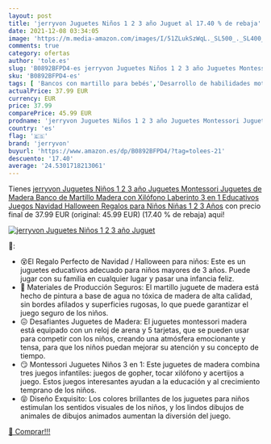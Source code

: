 ```yaml
---
layout: post
title: 'jerryvon Juguetes Niños 1 2 3 año Juguet al 17.40 % de rebaja'
date: 2021-12-08 03:34:05
image: 'https://m.media-amazon.com/images/I/51ZLukSzWqL._SL500_._SL400_.jpg'
comments: true
category: ofertas
author: 'tole.es'
slug: 'B0892BFPD4-es jerryvon Juguetes Niños 1 2 3 año Juguetes Montessori...'
sku: 'B0892BFPD4-es'
tags: [ 'Bancos con martillo para bebés','Desarrollo de habilidades motoras','Juguetes','Juguetes para Bebés y primera infancia','Juguetes y juegos','jerryvon','navidad', ]
actualPrice: 37.99 EUR
currency: EUR
price: 37.99
comparePrice: 45.99 EUR
prodname: 'jerryvon Juguetes Niños 1 2 3 año Juguetes Montessori Juguetes de Madera Banco de Martillo Madera con Xilófono Laberinto 3 en 1 Educativos Juegos Navidad Halloween Regalos para Niños Niñas 1 2 3 Años'
country: 'es'
flag: '🇪🇸'
brand: 'jerryvon'
buyurl: 'https://www.amazon.es/dp/B0892BFPD4/?tag=tolees-21'
descuento: '17.40'
average: '24.5301718213061'
---
```


Tienes [jerryvon Juguetes Niños 1 2 3 año Juguetes Montessori Juguetes de Madera Banco de Martillo Madera con Xilófono Laberinto 3 en 1 Educativos Juegos Navidad Halloween Regalos para Niños Niñas 1 2 3 Años](https://www.amazon.es/dp/B0892BFPD4/?tag=tolees-21) con precio final de  37.99 EUR (original: 45.99 EUR) (17.40 %  de rebaja) aqui!

[![jerryvon Juguetes Niños 1 2 3 año Juguet](https://m.media-amazon.com/images/I/51ZLukSzWqL._SL500_._SL400_.jpg)](https://www.amazon.es/dp/B0892BFPD4/?tag=tolees-21)

🔎:

- 😵El Regalo Perfecto de Navidad / Halloween para niños: Este es un juguetes educativos adecuado para niños mayores de 3 años. Puede jugar con su familia en cualquier lugar y pasar una infancia feliz.
- 😤 Materiales de Producción Seguros: El martillo juguete de madera está hecho de pintura a base de agua no tóxica de madera de alta calidad, sin bordes afilados y superficies rugosas, lo que puede garantizar el juego seguro de los niños.
- 😖 Desafiantes Juguetes de Madera: El juguetes montessori madera está equipado con un reloj de arena y 5 tarjetas, que se pueden usar para competir con los niños, creando una atmósfera emocionante y tensa, para que los niños puedan mejorar su atención y su concepto de tiempo.
- 😏 Montessori Juguetes Niños 3 en 1: Este juguetes de madera combina tres juegos infantiles: juegos de gopher, tocar xilófono y acertijos a juego. Estos juegos interesantes ayudan a la educación y al crecimiento temprano de los niños.
- 😝 Diseño Exquisito: Los colores brillantes de los juguetes para niños estimulan los sentidos visuales de los niños, y los lindos dibujos de animales de dibujos animados aumentan la diversión del juego.

[🛒 Comprar!!!](https://www.amazon.es/dp/B0892BFPD4/?tag=tolees-21)
